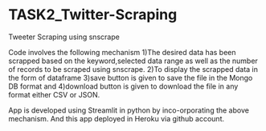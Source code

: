 # TASK2_Twitter-Scraping
Tweeter Scraping using snscrape

Code involves the following mechanism
1)The desired data has been scrapped based on the keyword,selected data range as well as the number of records to be scraped using snscrape.
2)To display the scrapped data in the form of dataframe
3)save button is given to save the file in the Mongo DB format and 
4)download button is given to download the file in any format either CSV or JSON.

App is developed using Streamlit in python by inco-orporating the above mechanism.
And this app deployed in Heroku via github account.
